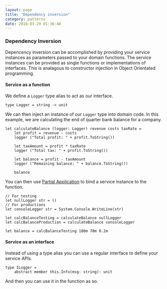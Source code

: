 ```yaml
---
layout: page
title: "Dependency inversion"
category: patterns
date: 2018-03-29 01:36:48
---
```


### Dependency Inversion
Depencency inversion can be accomplished by providing your service instances as parameters passed to your domain functions. The service instances can be provided as single functions or implementations of interfaces.
This is analagous to constructor injection in Object Orientated programming.

#### Service as a function
We define a `Logger` type alias to act as our interface.
```F#
type Logger = string -> unit
```
We can then inject an instance of our `Logger` type into domain code. In this example, we are calculating the end of quarter bank balance for a company.
```F#
let calculateBalance (logger: Logger) revenue costs taxRate = 
    let profit = revenue - costs
    logger ("Total profit: " + profit.ToString())
    
    let taxAmount = profit * taxRate
    logger ("Total tax: " + profit.ToString())

    let balance = profit - taxAmount
    logger ("Remaining balance: " + balance.ToString())
    
    balance
```

You can then use [Partial Application](/syntax/partial-application) to bind a service instance to the function.
``` 
// For testing
let nullLogger str = ()
// For productions
let consoleLogger str = System.Console.WriteLine(str)

let calcBalanceTesting = calculateBalance nullLogger
let calcBalanceProduction = calculateBalance consoleLogger

let balance = calcBalanceTesting 100m 70m 0.2m
```

#### Service as an interface
Instead of using a type alias you can use a regular interface to define your service APIs.
```
type ILogger =
    abstract member this.Info(msg: string): unit
```
And then you can use it in the function as so.
```

```